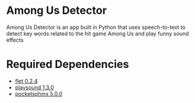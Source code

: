 # Among Us Detector
Among Us Detector is an app built in Python that uses speech-to-text to detect key words related to the hit game Among Us and play funny sound effects

# Required Dependencies
- [flet 0.2.4](https://pypi.org/project/flet/)
- [playsound 1.3.0](https://pypi.org/project/playsound/)
- [pocketsphinx 5.0.0](https://pypi.org/project/pocketsphinx/)
